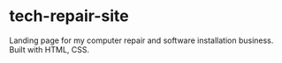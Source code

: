 # tech-repair-site
Landing page for my computer repair and software installation business. Built with HTML, CSS.

